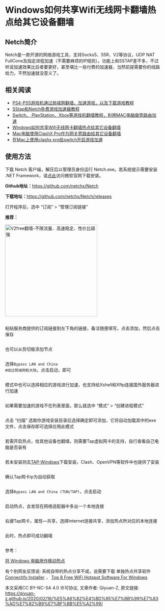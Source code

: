 <h1>Windows如何共享Wifi无线网卡翻墙热点给其它设备翻墙</h1>

<h2>Netch简介</h2>

Netch是一款开源的网络游戏工具，支持Socks5、55R、V2等协议，UDP NAT FullCone及指定进程加速（不需要麻烦的IP规则）。功能上和SSTAP差不多，不过听说加速效果比后者要更好，甚至堪比一些付费的加速器，当然前提需要你的线路给力，不然加速就没意义了。
<img src="https://raw.githubusercontent.com/Qiyuan-Z/blog-image/main/img/netch/windows-netch-1.jpg" alt="" />

## 相关阅读

  * [PS4-PS5游戏机通过局域网翻墙，加速游戏，以及下载游戏教程](https://github.com/vpn-wiki/fanqiang/blob/master/game/PS4-PS5%E6%B8%B8%E6%88%8F%E6%9C%BA%E9%80%9A%E8%BF%87%E5%B1%80%E5%9F%9F%E7%BD%91%E7%BF%BB%E5%A2%99%E6%95%99%E7%A8%8B.md)
  * [SStap和Netch免费游戏加速器教程](https://github.com/vpn-wiki/fanqiang/blob/master/game/SStap%E5%92%8CNetch%E5%85%8D%E8%B4%B9%E6%B8%B8%E6%88%8F%E5%8A%A0%E9%80%9F%E5%99%A8%E6%95%99%E7%A8%8B.md)
  * [Switch、 PlayStation、Xbox等游戏机翻墙教程，利用MAC电脑做旁路由加速](https://github.com/vpn-wiki/fanqiang/blob/master/game/Switch%E3%80%81%20PlayStation%E3%80%81Xbox%E7%AD%89%E6%B8%B8%E6%88%8F%E6%9C%BA%E7%BF%BB%E5%A2%99%E6%95%99%E7%A8%8B%EF%BC%8C%E5%88%A9%E7%94%A8MAC%E7%94%B5%E8%84%91%E5%81%9A%E6%97%81%E8%B7%AF%E7%94%B1%E5%8A%A0%E9%80%9F.md)
  * [Windows如何共享Wifi无线网卡翻墙热点给其它设备翻墙](https://github.com/vpn-wiki/fanqiang/blob/master/game/Windows%E5%A6%82%E4%BD%95%E5%85%B1%E4%BA%ABWifi%E6%97%A0%E7%BA%BF%E7%BD%91%E5%8D%A1%E7%BF%BB%E5%A2%99%E7%83%AD%E7%82%B9%E7%BB%99%E5%85%B6%E5%AE%83%E8%AE%BE%E5%A4%87%E7%BF%BB%E5%A2%99.md)
  * [Mac电脑使用ClashX Pro作为网关旁路由给其它设备翻墙](https://github.com/vpn-wiki/fanqiang/blob/master/game/Mac%E7%94%B5%E8%84%91%E4%BD%BF%E7%94%A8ClashX%20Pro%E4%BD%9C%E4%B8%BA%E7%BD%91%E5%85%B3%E6%97%81%E8%B7%AF%E7%94%B1%E7%BB%99%E5%85%B6%E5%AE%83%E8%AE%BE%E5%A4%87%E7%BF%BB%E5%A2%99.md)
  * [在Mac上使用clashx pro给switch开启游戏加速](https://github.com/vpn-wiki/fanqiang/blob/master/game/%E5%9C%A8Mac%E4%B8%8A%E4%BD%BF%E7%94%A8clashx%20pro%E7%BB%99switch%E5%BC%80%E5%90%AF%E6%B8%B8%E6%88%8F%E5%8A%A0%E9%80%9F.md)

<h2>使用方法</h2>
下载 Netch 客户端，解压后以管理员身份运行 Netch.exe。若系统提示需要安装 .NET Framework，请<a href="https://www.microsoft.com/net/download/dotnet-framework-runtime" target="_blank" rel="noopener">点此</a>访问微软官网下载安装。

<strong>Github地址：</strong><a href="https://github.com/netchx/Netch" target="_blank" rel="noopener">https://github.com/netchx/Netch</a>

<strong>下载地址：</strong><a href="https://github.com/netchx/Netch/releases" target="_blank" rel="noopener">https://github.com/netchx/Netch/releases</a>

打开程序后，选中 “订阅” &gt; “管理订阅链接”

**推荐：**

<a href="https://github.com/vpn-wiki/fanqiang/wiki/V2ray%E6%9C%BA%E5%9C%BA"><img src="https://raw.githubusercontent.com/bannedbook/fanqiang/master/v2ss/images/v2free.jpg" height="300" alt="V2free翻墙-不限流量、高速稳定、性价比超强"></a>

<img src="https://raw.githubusercontent.com/Qiyuan-Z/blog-image/main/img/netch/windows-netch-2.jpg" alt="" />

粘贴服务商提供的订阅链接到左下角的链接，备注随便填写，点击添加，然后点击保存

<img src="https://raw.githubusercontent.com/Qiyuan-Z/blog-image/main/img/netch/windows-netch-3.jpg" alt="" />

也可以从剪切板添加节点

<img src="https://raw.githubusercontent.com/Qiyuan-Z/blog-image/main/img/netch/Snipaste_2019-06-24_10-48-31.png" alt="" />

选择<code>Bypass LAN and China #绕过局域网和大陆</code>，点击启动，即可

<img src="https://raw.githubusercontent.com/Qiyuan-Z/blog-image/main/img/netch/Snipaste_2020-02-16_12-45-58.jpg" alt="" />

模式中也可以选择相应的游戏进行加速，也支持给Xshell和Xftp连接国外服务器进行加速

<img src="https://raw.githubusercontent.com/Qiyuan-Z/blog-image/main/img/netch/windows-netch-7.jpg" alt="" />

如果需要加速的游戏不在列表里面，那么就选中 “模式” &gt; “创建进程模式”

<img src="https://raw.githubusercontent.com/Qiyuan-Z/blog-image/main/img/netch/windows-netch-4.jpg" alt="" />

点击 “扫描” 选取你游戏安装目录后选择确定即可添加，它将自动加载其中的exe文件，点击保存即可选择应用此模式

<img src="https://raw.githubusercontent.com/Qiyuan-Z/blog-image/main/img/netch/windows-netch-6.jpg" alt="" />

若需开启热点，给其他设备也翻墙，则需要Tap虚拟网卡的支持，自行查看自己电脑是否装有

<img src="https://raw.githubusercontent.com/Qiyuan-Z/blog-image/main/img/netch/Snipaste_2020-02-16_12-58-05.jpg" alt="" />

若未安装则去<a href="https://build.openvpn.net/downloads/releases/tap-windows-9.21.2.exe" target="_blank" rel="noopener">TAP-Windows</a>下载安装，Clash、OpenVPN等软件中也提供了安装

<img src="https://raw.githubusercontent.com/Qiyuan-Z/blog-image/main/img/netch/Snipaste_2020-02-16_12-57-35.jpg" alt="" />

确认Tap网卡ip为自动获取

<img src="https://raw.githubusercontent.com/Qiyuan-Z/blog-image/main/img/netch/Snipaste_2020-02-16_13-21-22.jpg" alt="" />

选择<code>Bypass LAN and China (TUN/TAP)</code>，点击启动

<img src="https://raw.githubusercontent.com/Qiyuan-Z/blog-image/main/img/netch/Snipaste_2020-02-16_12-52-59.jpg" alt="" />

启动热点，会发现在网络适配器中多出一个本地连接

<img src="https://raw.githubusercontent.com/Qiyuan-Z/blog-image/main/img/netch/Snipaste_2020-02-16_13-26-48.jpg" alt="" />

右键Tap网卡，属性—共享，选择Internet连接共享，添加热点所对应的本地连接

<img src="https://raw.githubusercontent.com/Qiyuan-Z/blog-image/main/img/netch/Snipaste_2020-02-16_13-28-32.jpg" alt="" />

此时，热点即可成功翻墙

<img src="https://raw.githubusercontent.com/Qiyuan-Z/blog-image/main/img/netch/TIM%E5%9B%BE%E7%89%8720200216133203.jpg" alt="" />

参考：

[将 Windows 电脑用作移动热点](https://support.microsoft.com/zh-cn/windows/%E5%B0%86-windows-%E7%94%B5%E8%84%91%E7%94%A8%E4%BD%9C%E7%A7%BB%E5%8A%A8%E7%83%AD%E7%82%B9-c89b0fad-72d5-41e8-f7ea-406ad9036b85)

有个别网友反馈说: 系统自带的热点分享不成，说需要下载 单独热点共享软件 [Connectify Installer](https://connectify.me) ， [Top 8 Free WiFi Hotspot Software For Windows](https://beebom.com/free-wifi-hotspot-software-windows/)

本文采用CC BY-NC-SA 4.0</a> 许可协议, 文章作者: Qiyuan-Z, 原文链接: 
<a href="https://qiyuan-z.github.io/2020/02/16/%E5%A6%82%E4%BD%95%E7%BB%99%E7%83%AD%E7%82%B9%E7%BF%BB%E5%A2%99/">https://qiyuan-z.github.io/2020/02/16/%E5%A6%82%E4%BD%95%E7%BB%99%E7%83%AD%E7%82%B9%E7%BF%BB%E5%A2%99/</a>